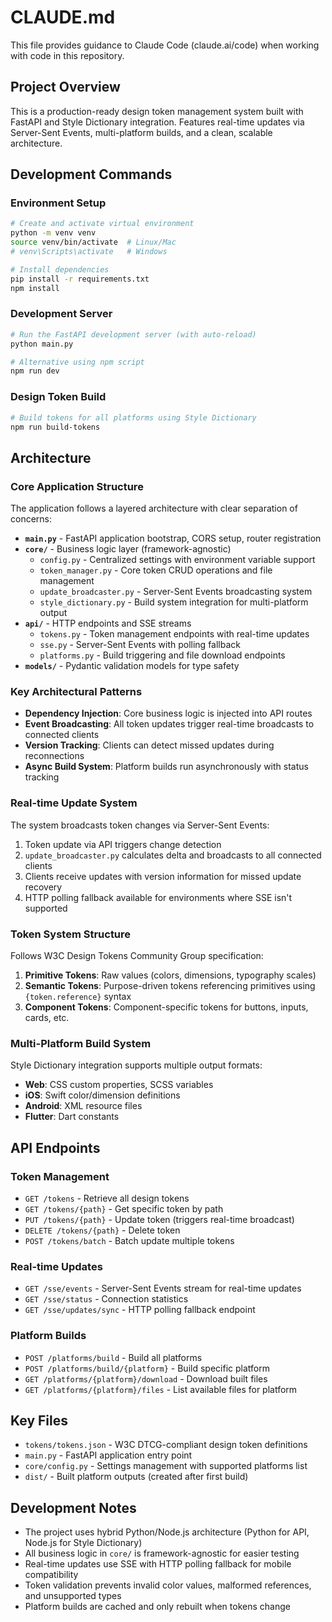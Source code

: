 # CLAUDE.md

This file provides guidance to Claude Code (claude.ai/code) when working with code in this repository.

## Project Overview

This is a production-ready design token management system built with FastAPI and Style Dictionary integration. Features real-time updates via Server-Sent Events, multi-platform builds, and a clean, scalable architecture.

## Development Commands

### Environment Setup
```bash
# Create and activate virtual environment
python -m venv venv
source venv/bin/activate  # Linux/Mac
# venv\Scripts\activate   # Windows

# Install dependencies
pip install -r requirements.txt
npm install
```

### Development Server
```bash
# Run the FastAPI development server (with auto-reload)
python main.py

# Alternative using npm script
npm run dev
```

### Design Token Build
```bash
# Build tokens for all platforms using Style Dictionary
npm run build-tokens
```

## Architecture

### Core Application Structure
The application follows a layered architecture with clear separation of concerns:

- **`main.py`** - FastAPI application bootstrap, CORS setup, router registration
- **`core/`** - Business logic layer (framework-agnostic)
  - `config.py` - Centralized settings with environment variable support
  - `token_manager.py` - Core token CRUD operations and file management
  - `update_broadcaster.py` - Server-Sent Events broadcasting system
  - `style_dictionary.py` - Build system integration for multi-platform output
- **`api/`** - HTTP endpoints and SSE streams
  - `tokens.py` - Token management endpoints with real-time updates
  - `sse.py` - Server-Sent Events with polling fallback
  - `platforms.py` - Build triggering and file download endpoints
- **`models/`** - Pydantic validation models for type safety

### Key Architectural Patterns
- **Dependency Injection**: Core business logic is injected into API routes
- **Event Broadcasting**: All token updates trigger real-time broadcasts to connected clients
- **Version Tracking**: Clients can detect missed updates during reconnections
- **Async Build System**: Platform builds run asynchronously with status tracking

### Real-time Update System
The system broadcasts token changes via Server-Sent Events:
1. Token update via API triggers change detection
2. `update_broadcaster.py` calculates delta and broadcasts to all connected clients
3. Clients receive updates with version information for missed update recovery
4. HTTP polling fallback available for environments where SSE isn't supported

### Token System Structure
Follows W3C Design Tokens Community Group specification:
1. **Primitive Tokens**: Raw values (colors, dimensions, typography scales)
2. **Semantic Tokens**: Purpose-driven tokens referencing primitives using `{token.reference}` syntax
3. **Component Tokens**: Component-specific tokens for buttons, inputs, cards, etc.

### Multi-Platform Build System
Style Dictionary integration supports multiple output formats:
- **Web**: CSS custom properties, SCSS variables
- **iOS**: Swift color/dimension definitions
- **Android**: XML resource files
- **Flutter**: Dart constants

## API Endpoints

### Token Management
- `GET /tokens` - Retrieve all design tokens
- `GET /tokens/{path}` - Get specific token by path
- `PUT /tokens/{path}` - Update token (triggers real-time broadcast)
- `DELETE /tokens/{path}` - Delete token
- `POST /tokens/batch` - Batch update multiple tokens

### Real-time Updates
- `GET /sse/events` - Server-Sent Events stream for real-time updates
- `GET /sse/status` - Connection statistics
- `GET /sse/updates/sync` - HTTP polling fallback endpoint

### Platform Builds
- `POST /platforms/build` - Build all platforms
- `POST /platforms/build/{platform}` - Build specific platform
- `GET /platforms/{platform}/download` - Download built files
- `GET /platforms/{platform}/files` - List available files for platform

## Key Files

- `tokens/tokens.json` - W3C DTCG-compliant design token definitions
- `main.py` - FastAPI application entry point
- `core/config.py` - Settings management with supported platforms list
- `dist/` - Built platform outputs (created after first build)

## Development Notes

- The project uses hybrid Python/Node.js architecture (Python for API, Node.js for Style Dictionary)
- All business logic in `core/` is framework-agnostic for easier testing
- Real-time updates use SSE with HTTP polling fallback for mobile compatibility
- Token validation prevents invalid color values, malformed references, and unsupported types
- Platform builds are cached and only rebuilt when tokens change